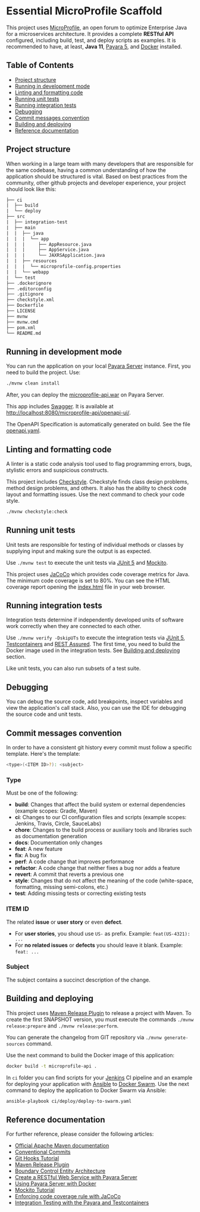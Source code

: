 # Essential MicroProfile Scaffold

This project uses [MicroProfile](https://microprofile.io/), an open forum to optimize Enterprise Java for a microservices architecture.
It provides a complete **RESTful API** configured, including build, test, and deploy scripts as examples.
It is recommended to have, at least, **Java 11**, [Payara 5](https://www.payara.fish/), and [Docker](https://www.docker.com/) installed.

## Table of Contents

- [Project structure](#project-structure)
- [Running in development mode](#running-in-development-mode)
- [Linting and formatting code](#linting-and-formatting-code)
- [Running unit tests](#running-unit-tests)
- [Running integration tests](#running-integration-tests)
- [Debugging](#debugging)
- [Commit messages convention](#commit-messages-convention)
- [Building and deploying](#building-and-deploying)
- [Reference documentation](#reference-documentation)

## Project structure

When working in a large team with many developers that are responsible for the same codebase, having a common understanding of how the application should be structured is vital.
Based on best practices from the community, other github projects and developer experience, your project should look like this:

```html
├── ci
|  ├── build
|  └── deploy
├── src
|  ├── integration-test
|  ├── main
|  |  ├── java
|  |  |  └── app
|  |  |     ├── AppResource.java
|  |  |     ├── AppService.java
|  |  |     └── JAXRSApplication.java
|  |  ├── resources
|  |  |  └── microprofile-config.properties
|  |  └── webapp
|  └── test
├── .dockerignore
├── .editorconfig
├── .gitignore
├── checkstyle.xml
├── Dockerfile
├── LICENSE
├── mvnw
├── mvnw.cmd
├── pom.xml
└── README.md
```

## Running in development mode

You can run the application on your local [Payara Server](https://www.payara.fish/) instance.
First, you need to build the project. Use:

```bash
./mvnw clean install
```

After, you can deploy the [microprofile-api.war](target/microprofile-api.war) on Payara Server.

This app includes [Swagger](https://swagger.io/). It is available at <http://localhost:8080/microprofile-api/openapi-ui/>.

The OpenAPI Specification is automatically generated on build. See the file [openapi.yaml](target/classes/META-INF/openapi.yaml).

## Linting and formatting code

A linter is a static code analysis tool used to flag programming errors, bugs, stylistic errors and suspicious constructs.

This project includes [Checkstyle](https://checkstyle.sourceforge.io/).
Checkstyle finds class design problems, method design problems, and others. It also has the ability to check code layout and formatting issues.
Use the next command to check your code style.

```bash
./mvnw checkstyle:check
```

## Running unit tests

Unit tests are responsible for testing of individual methods or classes by supplying input and making sure the output is as expected.

Use `./mvnw test` to execute the unit tests via [JUnit 5](https://junit.org/junit5/) and [Mockito](https://site.mockito.org/).

This project uses [JaCoCo](https://www.eclemma.org/jacoco/) which provides code coverage metrics for Java.
The minimum code coverage is set to 80%.
You can see the HTML coverage report opening the [index.html](target/site/jacoco/index.html) file in your web browser.

## Running integration tests

Integration tests determine if independently developed units of software work correctly when they are connected to each other.

Use `./mvnw verify -DskipUTs` to execute the integration tests via [JUnit 5](https://junit.org/junit5/), [Testcontainers](https://www.testcontainers.org/) and [REST Assured](https://rest-assured.io/).
The first time, you need to build the Docker image used in the integration tests. See [Building and deploying](#building-and-deploying) section.

Like unit tests, you can also run subsets of a test suite.

## Debugging

You can debug the source code, add breakpoints, inspect variables and view the application's call stack.
Also, you can use the IDE for debugging the source code and unit tests.

## Commit messages convention

In order to have a consistent git history every commit must follow a specific template. Here's the template:

```bash
<type>(<ITEM ID>?): <subject>
```

### Type

Must be one of the following:

- **build**: Changes that affect the build system or external dependencies (example scopes: Gradle, Maven)
- **ci**: Changes to our CI configuration files and scripts (example scopes: Jenkins, Travis, Circle, SauceLabs)
- **chore**: Changes to the build process or auxiliary tools and libraries such as documentation generation
- **docs**: Documentation only changes
- **feat**: A new feature
- **fix**: A bug fix
- **perf**: A code change that improves performance
- **refactor**: A code change that neither fixes a bug nor adds a feature
- **revert**: A commit that reverts a previous one
- **style**: Changes that do not affect the meaning of the code (white-space, formatting, missing semi-colons, etc.)
- **test**: Adding missing tests or correcting existing tests

### ITEM ID

The related **issue** or **user story** or even **defect**.

- For **user stories**, you shoud use `US-` as prefix. Example: `feat(US-4321): ...`
- For **no related issues** or **defects** you should leave it blank. Example: `feat: ...`

### Subject

The subject contains a succinct description of the change.

## Building and deploying

This project uses [Maven Release Plugin](https://maven.apache.org/maven-release/maven-release-plugin/) to release a project with Maven.
To create the first SNAPSHOT version, you must execute the commands `./mvnw release:prepare` and `./mvnw release:perform`.

You can generate the changelog from GIT repository via `./mvnw generate-sources` command.

Use the next command to build the Docker image of this application:

```bash
docker build -t microprofile-api .
```

In `ci` folder you can find scripts for your [Jenkins](https://www.jenkins.io/) CI pipeline and an example for deploying your application with [Ansible](https://www.ansible.com/) to [Docker Swarm](https://docs.docker.com/engine/swarm/).
Use the next command to deploy the application to Docker Swarm via Ansible:

```bash
ansible-playbook ci/deploy/deploy-to-swarm.yaml
```

## Reference documentation

For further reference, please consider the following articles:

- [Official Apache Maven documentation](https://maven.apache.org/guides/index.html)
- [Conventional Commits](https://www.conventionalcommits.org/)
- [Git Hooks Tutorial](https://www.atlassian.com/git/tutorials/git-hooks)
- [Maven Release Plugin](https://thihenos.medium.com/maven-release-plugin-a-simple-example-of-package-management-9926506acfb9)
- [Boundary Control Entity Architecture](https://vaclavkosar.com/software/Boundary-Control-Entity-Architecture-The-Pattern-to-Structure-Your-Classes)
- [Create a RESTful Web Service with Payara Server](https://blog.payara.fish/create-a-restful-web-service-with-payara-server-netbeans)
- [Using Payara Server with Docker](https://blog.payara.fish/using-payara-server-with-docker)
- [Mockito Tutorial](https://www.baeldung.com/mockito-series)
- [Enforcing code coverage rule with JaCoCo](https://medium.com/@AyushVardhan/enforcing-code-coverage-rule-with-jacoco-in-maven-lifecycle-8ebc1fe3b6ce)
- [Integration Testing with the Payara and Testcontainers](https://blog.payara.fish/jakarta-ee-integration-testing-with-testcontainers)
